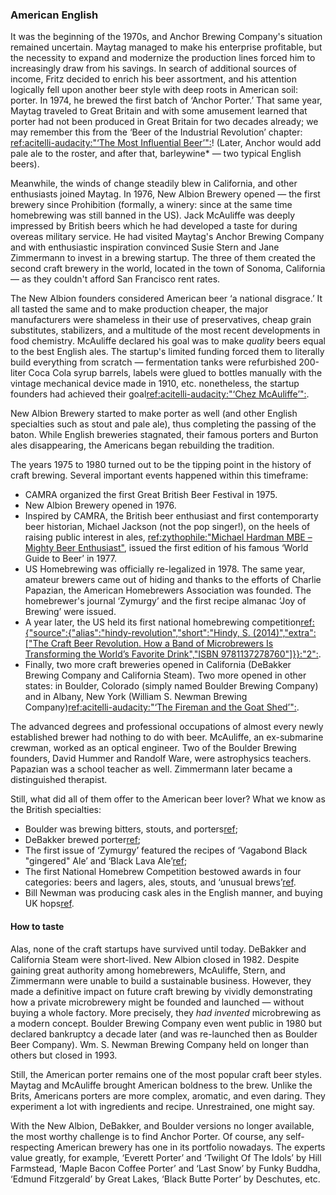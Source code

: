 ### American English

It was the beginning of the 1970s, and Anchor Brewing Company's situation remained uncertain. Maytag managed to make his enterprise profitable, but the necessity to expand and modernize the production lines forced him to increasingly draw from his savings. In search of additional sources of income, Fritz decided to enrich his beer assortment, and his attention logically fell upon another beer style with deep roots in American soil: porter. In 1974, he brewed the first batch of ‘Anchor Porter.’ That same year, Maytag traveled to Great Britain and with some amusement learned that porter had not been produced in Great Britain for two decades already; we may remember this from the ‘Beer of the Industrial Revolution’ chapter: [ref:acitelli-audacity:"‘The Most Influential Beer’":]()! (Later, Anchor would add pale ale to the roster, and after that, barleywine* — two typical English beers).

Meanwhile, the winds of change steadily blew in California, and other enthusiasts joined Maytag. In 1976, New Albion Brewery opened — the first brewery since Prohibition  (formally, a winery: since at the same time homebrewing was still banned in the US). Jack McAuliffe was deeply impressed by British beers which he had developed a taste for during overeas military service. He had visited Maytag's Anchor Brewing Company and with enthusiastic inspiration convinced Susie Stern and Jane Zimmermann to invest in a brewing startup. The three of them created the second craft brewery in the world, located in the town of Sonoma, California — as they couldn't afford San Francisco rent rates.

The New Albion founders considered American beer ‘a national disgrace.’ It all tasted the same and to make production cheaper, the major manufacturers were shameless in their use of preservatives, cheap grain substitutes, stabilizers, and a multitude of the most recent developments in food chemistry. McAuliffe declared his goal was to make *quality* beers equal to the best English ales. The startup's limited funding forced them to literally build everything from scratch — fermentation tanks were refurbished 200-liter Coca Cola syrup barrels, labels were glued to bottles manually with the vintage mechanical device made in 1910, etc. nonetheless, the startup founders had achieved their goal[ref:acitelli-audacity:"‘Chez McAuliffe’":]().

New Albion Brewery started to make porter as well (and other English specialties such as stout and pale ale), thus completing the passing of the baton. While English breweries stagnated, their famous porters and Burton ales disappearing, the Americans began rebuilding the tradition.

The years 1975 to 1980 turned out to be the tipping point in the history of craft brewing. Several important events happened within this timeframe:
  * CAMRA organized the first Great British Beer Festival in 1975.
  * New Albion Brewery opened in 1976.
  * Inspired by CAMRA, the British beer enthusiast and first contemporarty beer historian, Michael Jackson (not the pop singer!), on the heels of raising public interest in ales, [ref:zythophile:"Michael Hardman MBE – Mighty Beer Enthusiast"](https://zythophile.co.uk/2008/12/31/michael-hardman-mbe-mighty-beer-enthusiast/), issued the first edition of his famous ‘World Guide to Beer’ in 1977.
  * US Homebrewing was officially re-legalized in 1978. The same year, amateur brewers came out of hiding and thanks to the efforts of Charlie Papazian, the American Homebrewers Association was founded. The homebrewer's journal ‘Zymurgy’ and the first recipe almanac ‘Joy of Brewing’ were issued.
  * A year later, the US held its first national homebrewing competition[ref:{"source":{"alias":"hindy-revolution","short":"Hindy, S. (2014)","extra":["The Craft Beer Revolution. How a Band of Microbrewers Is Transforming the World’s Favorite Drink","ISBN 9781137278760"]}}:"2":]().
  * Finally, two more craft breweries opened in California (DeBakker Brewing Company and California Steam). Two more opened in other states: in Boulder, Colorado (simply named Boulder Brewing Company) and in Albany, New York (William S. Newman Brewing Company)[ref:acitelli-audacity:"‘The Fireman and the Goat Shed’":]().

The advanced degrees and professional occupations of almost every newly established brewer had nothing to do with beer. McAuliffe, an ex-submarine crewman, worked as an optical engineer. Two of the Boulder Brewing founders, David Hummer and Randolf Ware, were astrophysics teachers. Papazian was a school teacher as well. Zimmermann later became a distinguished therapist.

Still, what did all of them offer to the American beer lover? What we know as the British specialties:
  * Boulder was brewing bitters, stouts, and porters[ref](https://www.craftbeer.com/featured-brewery/this-is-40-boulder-beer); 
  * DeBakker brewed porter[ref](https://brookstonbeerbulletin.com/new-albion-vintage-beer-tasting/);
  * The first issue of ‘Zymurgy’ featured the recipes of ‘Vagabond Black "gingered" Ale’ and ‘Black Lava Ale’[ref](https://www.homebrewersassociation.org/homebrew-community-culture/zymurgy-magazine-issue-1-throwback-to-1978/);
  * The first National Homebrew Competition bestowed awards in four categories: beers and lagers, ales, stouts, and ‘unusual brews’[ref](https://www.homebrewersassociation.org/homebrew-community-culture/zymurgy-magazine-issue-1-throwback-to-1978/).
  * Bill Newman was producing cask ales in the English manner, and buying UK hops[ref](https://ediblecapitaldistrict.ediblecommunities.com/drink/bill-newman-godfather-american-craft-brewing).

#### How to taste

Alas, none of the craft startups have survived until today. DeBakker and California Steam were short-lived. New Albion closed in 1982. Despite gaining great authority among homebrewers, McAuliffe, Stern, and Zimmermann were unable to build a sustainable business. However, they made a definitive impact on future craft brewing by vividly demonstrating how a private microbrewery might be founded and launched — without buying a whole factory. More precisely, they *had invented* microbrewing as a modern concept. Boulder Brewing Company even went public in 1980 but declared bankruptcy a decade later (and was re-launched then as Boulder Beer Company). Wm. S. Newman Brewing Company held on longer than others but closed in 1993.

Still, the American porter remains one of the most popular craft beer styles. Maytag and McAuliffe brought American boldness to the brew. Unlike the Brits, Americans porters are more complex, aromatic, and even daring. They experiment a lot with ingredients and recipe. Unrestrained, one might say.

With the New Albion, DeBakker, and Boulder versions no longer available, the most worthy challenge is to find Anchor Porter. Of course, any self-respecting American brewery has one in its portfolio nowadays. The experts value greatly, for example, ‘Everett Porter’ and ‘Twilight Of The Idols’ by Hill Farmstead, ‘Maple Bacon Coffee Porter’ and ‘Last Snow’ by Funky Buddha, ‘Edmund Fitzgerald’ by Great Lakes, ‘Black Butte Porter’ by Deschutes, etc.